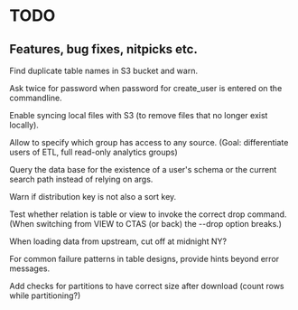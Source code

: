 # TODO

## Features, bug fixes, nitpicks etc.

Find duplicate table names in S3 bucket and warn.

Ask twice for password when password for create_user is entered on the commandline.

Enable syncing local files with S3 (to remove files that no longer exist locally).


Allow to specify which group has access to any source.  (Goal: differentiate users of ETL, full read-only analytics groups)

Query the data base for the existence of a user's schema or the current search path instead of relying on args.

Warn if distribution key is not also a sort key.

Test whether relation is table or view to invoke the correct drop command.  (When switching from VIEW to CTAS
(or back) the --drop option breaks.)

When loading data from upstream, cut off at midnight NY?

For common failure patterns in table designs, provide hints beyond error messages.

Add checks for partitions to have correct size after download (count rows while partitioning?)

